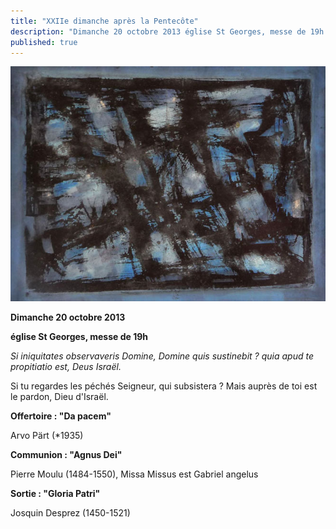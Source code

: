 ```yaml
---
title: "XXIIe dimanche après la Pentecôte"
description: "Dimanche 20 octobre 2013 église St Georges, messe de 19h Si iniquitates observaveris Domine, Domine quis sustinebit ? quia apud te propitiatio est, Deus Israël. Si tu regardes les péchés Seigneur, qui subsistera ? Mais auprès de toi est le pardon, Dieu..."
published: true
---
```



![](/images/2013-10-19-m-morel-2.jpg)

**Dimanche 20 octobre 2013**

**église St Georges, messe de 19h**

*Si iniquitates observaveris Domine, Domine quis sustinebit ? quia apud te propitiatio est, Deus Israël.*

Si tu regardes les péchés Seigneur, qui subsistera ? Mais auprès de toi est le pardon, Dieu d'Israël.

**Offertoire : "Da pacem"**

Arvo Pärt (*1935)

**Communion : "Agnus Dei"**

Pierre Moulu (1484-1550), Missa Missus est Gabriel angelus

**Sortie : "Gloria Patri"**

Josquin Desprez (1450-1521)